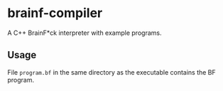 # brainf-compiler
A C++ BrainF\*ck interpreter with example programs.

## Usage
File `program.bf` in the same directory as the executable contains the BF program. 
